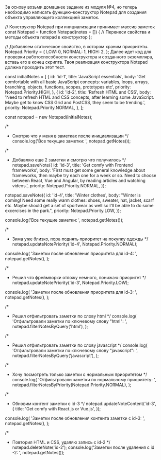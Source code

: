 ﻿За основу возьми домашнее задание из модуля №4, но теперь необходимо написать функцию-конструктор Notepad для создания объекта управляющего коллекцией заметок.

// Конструктор Notepad при инициализации принимает массив заметок
const Notepad = function Notepad(notes = []) {
  // Перенеси свойства и методы объекта notepad в конструктор
};

// Добавляем статическое свойство, в котором храним приоритеты.
Notepad.Priority = {
  LOW: 0,
  NORMAL: 1,
  HIGH: 2,
};
Далее идет код для проверки работоспособности конструктора и созданного экземпляра, вставь его в конец скрипта. Твоя реализация конструктора Notepad должна проходить этот тест.

const initialNotes = [
  {
    id: 'id-1',
    title: 'JavaScript essentials',
    body:
      'Get comfortable with all basic JavaScript concepts: variables, loops, arrays, branching, objects, functions, scopes, prototypes etc',
    priority: Notepad.Priority.HIGH,
  },
  {
    id: 'id-2',
    title: 'Refresh HTML and CSS',
    body:
      'Need to refresh HTML and CSS concepts, after learning some JavaScript. Maybe get to know CSS Grid and PostCSS, they seem to be trending.',
    priority: Notepad.Priority.NORMAL,
  },
];

const notepad = new Notepad(initialNotes);

/*
 * Смотрю что у меня в заметках после инициализации
 */
console.log('Все текущие заметки: ', notepad.getNotes());

/*
 * Добавляю еще 2 заметки и смотрю что получилось
 */
notepad.saveNote({
  id: 'id-3',
  title: 'Get comfy with Frontend frameworks',
  body:
    'First must get some general knowledge about frameworks, then maybe try each one for a week or so. Need to choose between React, Vue and Angular, by reading articles and watching videos.',
  priority: Notepad.Priority.NORMAL,
});

notepad.saveNote({
  id: 'id-4',
  title: 'Winter clothes',
  body:
    "Winter is coming! Need some really warm clothes: shoes, sweater, hat, jacket, scarf etc. Maybe should get a set of sportwear as well so I'll be able to do some excercises in the park.",
  priority: Notepad.Priority.LOW,
});

console.log('Все текущие заметки: ', notepad.getNotes());

/*
 * Зима уже близко, пора поднять приоритет на покупку одежды
 */
notepad.updateNotePriority('id-4', Notepad.Priority.NORMAL);

console.log(
  'Заметки после обновления приоритета для id-4: ',
  notepad.getNotes(),
);

/*
 * Решил что фреймворки отложу немного, понижаю приоритет
 */
notepad.updateNotePriority('id-3', Notepad.Priority.LOW);

console.log(
  'Заметки после обновления приоритета для id-3: ',
  notepad.getNotes(),
);

/*
 * Решил отфильтровать заметки по слову html
 */
console.log(
  'Отфильтровали заметки по ключевому слову "html": ',
  notepad.filterNotesByQuery('html'),
);

/*
 * Решил отфильтровать заметки по слову javascript
 */
console.log(
  'Отфильтровали заметки по ключевому слову "javascript": ',
  notepad.filterNotesByQuery('javascript'),
);

/*
 * Хочу посмотреть только заметки с нормальным приоритетом
 */
console.log(
  'Отфильтровали заметки по нормальному приоритету: ',
  notepad.filterNotesByPriority(Notepad.Priority.NORMAL),
);

/*
 * Обновим контент заметки с id-3
 */
notepad.updateNoteContent('id-3', {
  title: 'Get comfy with React.js or Vue.js',
});

console.log(
  'Заметки после обновления контента заметки с id-3: ',
  notepad.getNotes(),
);

/*
 * Повторил HTML и CSS, удаляю запись c id-2
 */
notepad.deleteNote('id-2');
console.log('Заметки после удаления с id -2: ', notepad.getNotes());